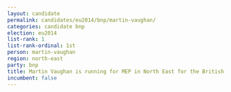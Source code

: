 ```yaml
---
layout: candidate
permalink: candidates/eu2014/bnp/martin-vaughan/
categories: candidate bnp
election: eu2014
list-rank: 1
list-rank-ordinal: 1st
person: martin-vaughan
region: north-east
party: bnp
title: Martin Vaughan is running for MEP in North East for the British National Party
incumbent: false
---
```

